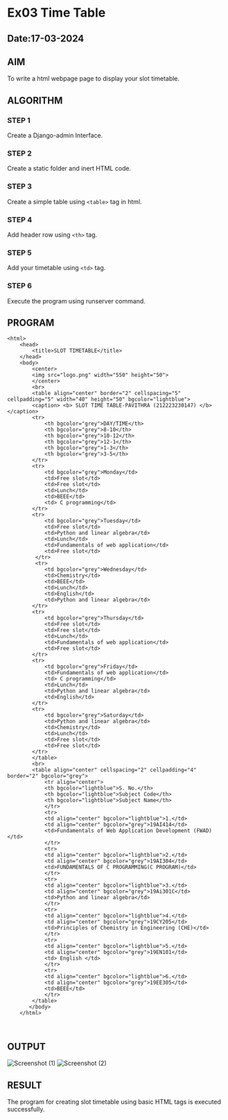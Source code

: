 # Ex03 Time Table
## Date:17-03-2024

## AIM
To write a html webpage page to display your slot timetable.

## ALGORITHM
### STEP 1
Create a Django-admin Interface.

### STEP 2
Create a static folder and inert HTML code.

### STEP 3
Create a simple table using ```<table>``` tag in html.

### STEP 4
Add header row using ```<th>``` tag.

### STEP 5
Add your timetable using ```<td>``` tag.

### STEP 6
Execute the program using runserver command.

## PROGRAM
```
<html>
    <head>
        <title>SLOT TIMETABLE</title>
    </head>
    <body>
        <center>
        <img src="logo.png" width="550" height="50">
        </center>
        <br>
        <table align="center" border="2" cellspacing="5" cellpadding="5" width="40" height="50" bgcolor="lightblue">
        <caption> <b> SLOT TIME TABLE-PAVITHRA (212223230147) </b></caption>
        <tr>
            <th bgcolor="grey">DAY/TIME</th>
            <th bgcolor="grey">8-10</th>
            <th bgcolor="grey">10-12</th>
            <th bgcolor="grey">12-1</th>
            <th bgcolor="grey">1-3</th>
            <th bgcolor="grey">3-5</th>
        </tr>
        <tr>
            <td bgcolor="grey">Monday</td>
            <td>Free slot</td>
            <td>Free slot</td>
            <td>Lunch</td>
            <td>BEEE</td>
            <td> C programming</td>
        </tr>
        <tr>
            <td bgcolor="grey">Tuesday</td>
            <td>Free slot</td>
            <td>Python and linear algebra</td>
            <td>Lunch</td>
            <td>Fundamentals of web application</td>
            <td>Free slot</td>
         </tr>
         <tr>
            <td bgcolor="grey">Wednesday</td>
            <td>Chemistry</td>
            <td>BEEE</td>
            <td>Lunch</td>
            <td>English</td>
            <td>Python and linear algebra</td>
        </tr>
        <tr>
            <td bgcolor="grey">Thursday</td>
            <td>Free slot</td>
            <td>Free slot</td>
            <td>Lunch</td>
            <td>Fundamentals of web application</td>
            <td>Free slot</td>
        </tr>
        <tr>
            <td bgcolor="grey">Friday</td>
            <td>Fundamentals of web application</td>
            <td> C programming</td>
            <td>Lunch</td>
            <td>Python and linear algebra</td>
            <td>English</td>
        </tr>
        <tr>
            <td bgcolor="grey">Saturday</td>
            <td>Python and linear algebra</td>
            <td>Chemistry</td>
            <td>Lunch</td>
            <td>Free slot</td>
            <td>Free slot</td>
        </tr>
        </table>
        <br>
        <table align="center" cellspacing="2" cellpadding="4" border="2" bgcolor="grey">
            <tr align="center">
            <th bgcolor="lightblue">S. No.</th>
            <th bgcolor="lightblue">Subject Code</th>
            <th bgcolor="lightblue">Subject Name</th>
            </tr>
            <tr>
            <td align="center" bgcolor="lightblue">1.</td>
            <td align="center" bgcolor="grey">19AI414</td>
            <td>Fundamentals of Web Application Development (FWAD)</td>
            </tr>
            <tr>
            <td align="center" bgcolor="lightblue">2.</td>
            <td align="center" bgcolor="grey">19AI304</td>
            <td>FUNDAMENTALS OF C PROGRAMMING(C PROGRAM)</td>
            </tr>
            <tr>
            <td align="center" bgcolor="lightblue">3.</td>
            <td align="center" bgcolor="grey">19Ai301C</td>
            <td>Python and linear algebra</td>
            </tr>
            <tr>
            <td align="center" bgcolor="lightblue">4.</td>
            <td align="center" bgcolor="grey">19CY205</td>
            <td>Principles of Chemistry in Engineering (CHE)</td>
            </tr>
            <tr>
            <td align="center" bgcolor="lightblue">5.</td>
            <td align="center" bgcolor="grey">19EN101</td>
            <td> English </td>
            </tr>
            <tr>
            <td align="center" bgcolor="lightblue">6.</td>
            <td align="center" bgcolor="grey">19EE305</td>
            <td>BEEE</td>
            </tr>
        </table>
       </body>
    </html>

    
```


## OUTPUT
![Screenshot (1)](https://github.com/pavithraselvaraj30/slot/assets/149366880/51cd44a2-21e9-4fa6-921d-f03798394378)
![Screenshot (2)](https://github.com/pavithraselvaraj30/slot/assets/149366880/7cec3d3e-9175-4b9e-8e8a-bf9080c5c125)



## RESULT
The program for creating slot timetable using basic HTML tags is executed successfully.
